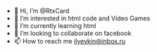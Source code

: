 - 👋 Hi, I’m @RtxCard
- 👀 I’m interested in html code and Video Games
- 🌱 I’m currently learning html
- 💞️ I’m looking to collaborate on facebook
- 📫 How to reach me ilyevkin@inbox.ru

<!---
RtxCard/RtxCard is a ✨ special ✨ repository because its `README.md` (this file) appears on your GitHub profile.
You can click the Preview link to take a look at your changes.
--->
